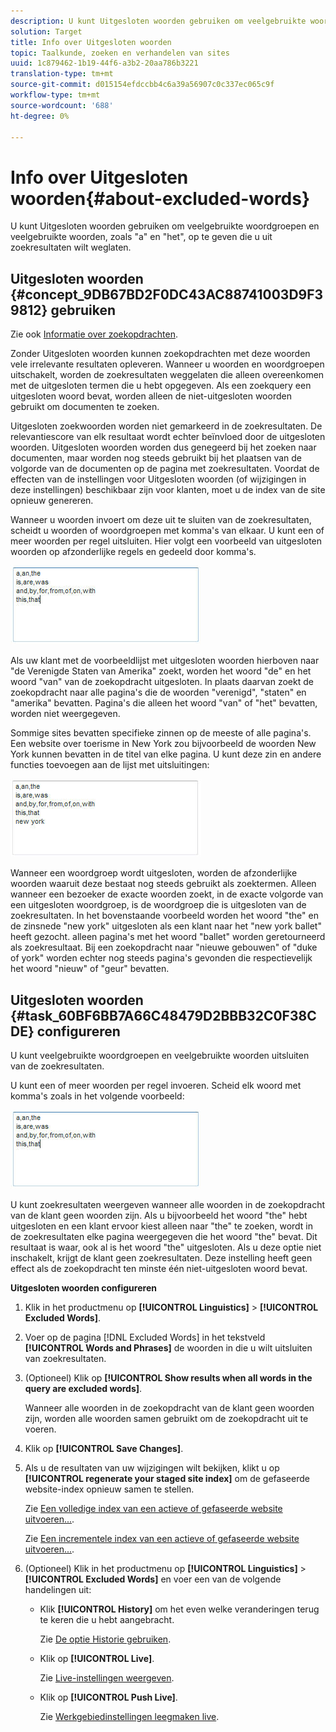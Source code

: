 ```yaml
---
description: U kunt Uitgesloten woorden gebruiken om veelgebruikte woordgroepen en veelgebruikte woorden, zoals "a" en "het", op te geven die u uit zoekresultaten wilt weglaten.
solution: Target
title: Info over Uitgesloten woorden
topic: Taalkunde, zoeken en verhandelen van sites
uuid: 1c879462-1b19-44f6-a3b2-20aa786b3221
translation-type: tm+mt
source-git-commit: d015154efdccbb4c6a39a56907c0c337ec065c9f
workflow-type: tm+mt
source-wordcount: '688'
ht-degree: 0%

---
```



# Info over Uitgesloten woorden{#about-excluded-words}

U kunt Uitgesloten woorden gebruiken om veelgebruikte woordgroepen en veelgebruikte woorden, zoals &quot;a&quot; en &quot;het&quot;, op te geven die u uit zoekresultaten wilt weglaten.

## Uitgesloten woorden {#concept_9DB67BD2F0DC43AC88741003D9F39812} gebruiken

Zie ook [Informatie over zoekopdrachten](../c-about-settings-menu/c-about-searching-menu.md#concept_207105CF26B1448F8A3D223787C56AB8).

Zonder Uitgesloten woorden kunnen zoekopdrachten met deze woorden vele irrelevante resultaten opleveren. Wanneer u woorden en woordgroepen uitschakelt, worden de zoekresultaten weggelaten die alleen overeenkomen met de uitgesloten termen die u hebt opgegeven. Als een zoekquery een uitgesloten woord bevat, worden alleen de niet-uitgesloten woorden gebruikt om documenten te zoeken.

Uitgesloten zoekwoorden worden niet gemarkeerd in de zoekresultaten. De relevantiescore van elk resultaat wordt echter beïnvloed door de uitgesloten woorden. Uitgesloten woorden worden dus genegeerd bij het zoeken naar documenten, maar worden nog steeds gebruikt bij het plaatsen van de volgorde van de documenten op de pagina met zoekresultaten. Voordat de effecten van de instellingen voor Uitgesloten woorden (of wijzigingen in deze instellingen) beschikbaar zijn voor klanten, moet u de index van de site opnieuw genereren.

Wanneer u woorden invoert om deze uit te sluiten van de zoekresultaten, scheidt u woorden of woordgroepen met komma&#39;s van elkaar. U kunt een of meer woorden per regel uitsluiten. Hier volgt een voorbeeld van uitgesloten woorden op afzonderlijke regels en gedeeld door komma&#39;s.

![](assets/excluded_words_1.jpg)

Als uw klant met de voorbeeldlijst met uitgesloten woorden hierboven naar &quot;de Verenigde Staten van Amerika&quot; zoekt, worden het woord &quot;de&quot; en het woord &quot;van&quot; van de zoekopdracht uitgesloten. In plaats daarvan zoekt de zoekopdracht naar alle pagina&#39;s die de woorden &quot;verenigd&quot;, &quot;staten&quot; en &quot;amerika&quot; bevatten. Pagina&#39;s die alleen het woord &quot;van&quot; of &quot;het&quot; bevatten, worden niet weergegeven.

Sommige sites bevatten specifieke zinnen op de meeste of alle pagina&#39;s. Een website over toerisme in New York zou bijvoorbeeld de woorden New York kunnen bevatten in de titel van elke pagina. U kunt deze zin en andere functies toevoegen aan de lijst met uitsluitingen:

![](assets/excluded_words_2.jpg)

Wanneer een woordgroep wordt uitgesloten, worden de afzonderlijke woorden waaruit deze bestaat nog steeds gebruikt als zoektermen. Alleen wanneer een bezoeker de exacte woorden zoekt, in de exacte volgorde van een uitgesloten woordgroep, is de woordgroep die is uitgesloten van de zoekresultaten. In het bovenstaande voorbeeld worden het woord &quot;the&quot; en de zinsnede &quot;new york&quot; uitgesloten als een klant naar het &quot;new york ballet&quot; heeft gezocht. alleen pagina&#39;s met het woord &quot;ballet&quot; worden geretourneerd als zoekresultaat. Bij een zoekopdracht naar &quot;nieuwe gebouwen&quot; of &quot;duke of york&quot; worden echter nog steeds pagina&#39;s gevonden die respectievelijk het woord &quot;nieuw&quot; of &quot;geur&quot; bevatten.

## Uitgesloten woorden {#task_60BF6BB7A66C48479D2BBB32C0F38CDE} configureren

U kunt veelgebruikte woordgroepen en veelgebruikte woorden uitsluiten van de zoekresultaten.

U kunt een of meer woorden per regel invoeren. Scheid elk woord met komma&#39;s zoals in het volgende voorbeeld:

![](assets/excluded_words_1.jpg)

U kunt zoekresultaten weergeven wanneer alle woorden in de zoekopdracht van de klant geen woorden zijn. Als u bijvoorbeeld het woord &quot;the&quot; hebt uitgesloten en een klant ervoor kiest alleen naar &quot;the&quot; te zoeken, wordt in de zoekresultaten elke pagina weergegeven die het woord &quot;the&quot; bevat. Dit resultaat is waar, ook al is het woord &quot;the&quot; uitgesloten. Als u deze optie niet inschakelt, krijgt de klant geen zoekresultaten. Deze instelling heeft geen effect als de zoekopdracht ten minste één niet-uitgesloten woord bevat.

**Uitgesloten woorden configureren**

1. Klik in het productmenu op **[!UICONTROL Linguistics]** > **[!UICONTROL Excluded Words]**.
1. Voer op de pagina [!DNL Excluded Words] in het tekstveld **[!UICONTROL Words and Phrases]** de woorden in die u wilt uitsluiten van zoekresultaten.
1. (Optioneel) Klik op **[!UICONTROL Show results when all words in the query are excluded words]**.

   Wanneer alle woorden in de zoekopdracht van de klant geen woorden zijn, worden alle woorden samen gebruikt om de zoekopdracht uit te voeren.
1. Klik op **[!UICONTROL Save Changes]**.
1. Als u de resultaten van uw wijzigingen wilt bekijken, klikt u op **[!UICONTROL regenerate your staged site index]** om de gefaseerde website-index opnieuw samen te stellen.

   Zie [Een volledige index van een actieve of gefaseerde website uitvoeren...](../c-about-index-menu/c-about-full-index.md#task_F7FE04D8A1654A7787FCCA31B45EB42D).

   Zie [Een incrementele index van een actieve of gefaseerde website uitvoeren...](../c-about-index-menu/c-about-incremental-index.md#task_9BFB6157F3884B2FAECB7E0E9CA318CB).
1. (Optioneel) Klik in het productmenu op **[!UICONTROL Linguistics]** > **[!UICONTROL Excluded Words]** en voer een van de volgende handelingen uit:

   * Klik **[!UICONTROL History]** om het even welke veranderingen terug te keren die u hebt aangebracht.

      Zie [De optie Historie gebruiken](../t-using-the-history-option.md#task_70DD3F87A67242BBBD2CB27156F43002).

   * Klik op **[!UICONTROL Live]**.

      Zie [Live-instellingen weergeven](../c-about-staging.md#task_401A0EBDB5DB4D4CA933CBA7BECDC10F).

   * Klik op **[!UICONTROL Push Live]**.

      Zie [Werkgebiedinstellingen leegmaken live](../c-about-staging.md#task_44306783B4C0408AAA58B471DAF2D9A4).

